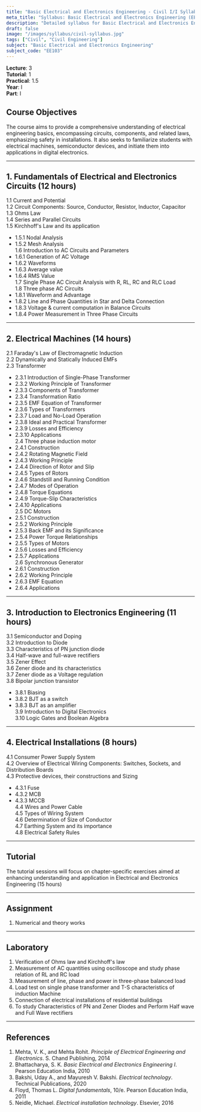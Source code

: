 ```yaml
---
title: "Basic Electrical and Electronics Engineering - Civil I/I Syllabus"
meta_title: "Syllabus: Basic Electrical and Electronics Engineering (EE103) - Civil Year 1 Part 1 | IOE Notes"
description: "Detailed syllabus for Basic Electrical and Electronics Engineering (EE103), a first year, first part subject in the IOE Civil Engineering program."
draft: false
image: "/images/syllabus/civil-syllabus.jpg"
tags: ["Civil", "Civil Engineering"]
subject: "Basic Electrical and Electronics Engineering"
subject_code: "EE103"
---
```


**Lecture**: 3  
**Tutorial**: 1  
**Practical**: 1.5  
**Year**: I  
**Part**: I  

## Course Objectives

The course aims to provide a comprehensive understanding of electrical engineering basics, encompassing circuits, components, and related laws, emphasizing safety in installations. It also seeks to familiarize students with electrical machines, semiconductor devices, and initiate them into applications in digital electronics.

---

## 1. Fundamentals of Electrical and Electronics Circuits (12 hours)

1.1 Current and Potential  
1.2 Circuit Components: Source, Conductor, Resistor, Inductor, Capacitor  
1.3 Ohms Law  
1.4 Series and Parallel Circuits  
1.5 Kirchhoff's Law and its application  
  - 1.5.1 Nodal Analysis  
  - 1.5.2 Mesh Analysis  
1.6 Introduction to AC Circuits and Parameters  
  - 1.6.1 Generation of AC Voltage  
  - 1.6.2 Waveforms  
  - 1.6.3 Average value  
  - 1.6.4 RMS Value  
1.7 Single Phase AC Circuit Analysis with R, RL, RC and RLC Load  
1.8 Three phase AC Circuits  
  - 1.8.1 Waveform and Advantage  
  - 1.8.2 Line and Phase Quantities in Star and Delta Connection  
  - 1.8.3 Voltage & current computation in Balance Circuits  
  - 1.8.4 Power Measurement in Three Phase Circuits  

---

## 2. Electrical Machines (14 hours)

2.1 Faraday's Law of Electromagnetic Induction  
2.2 Dynamically and Statically Induced EMFs  
2.3 Transformer  
  - 2.3.1 Introduction of Single-Phase Transformer  
  - 2.3.2 Working Principle of Transformer  
  - 2.3.3 Components of Transformer  
  - 2.3.4 Transformation Ratio  
  - 2.3.5 EMF Equation of Transformer  
  - 2.3.6 Types of Transformers  
  - 2.3.7 Load and No-Load Operation  
  - 2.3.8 Ideal and Practical Transformer  
  - 2.3.9 Losses and Efficiency  
  - 2.3.10 Applications  
2.4 Three phase induction motor  
  - 2.4.1 Construction  
  - 2.4.2 Rotating Magnetic Field  
  - 2.4.3 Working Principle  
  - 2.4.4 Direction of Rotor and Slip  
  - 2.4.5 Types of Rotors  
  - 2.4.6 Standstill and Running Condition  
  - 2.4.7 Modes of Operation  
  - 2.4.8 Torque Equations  
  - 2.4.9 Torque-Slip Characteristics  
  - 2.4.10 Applications  
2.5 DC Motors  
  - 2.5.1 Construction  
  - 2.5.2 Working Principle  
  - 2.5.3 Back EMF and its Significance  
  - 2.5.4 Power Torque Relationships  
  - 2.5.5 Types of Motors  
  - 2.5.6 Losses and Efficiency  
  - 2.5.7 Applications  
2.6 Synchronous Generator  
  - 2.6.1 Construction  
  - 2.6.2 Working Principle  
  - 2.6.3 EMF Equation  
  - 2.6.4 Applications  

---

## 3. Introduction to Electronics Engineering (11 hours)

3.1 Semiconductor and Doping  
3.2 Introduction to Diode  
3.3 Characteristics of PN junction diode  
3.4 Half-wave and full-wave rectifiers  
3.5 Zener Effect  
3.6 Zener diode and its characteristics  
3.7 Zener diode as a Voltage regulation  
3.8 Bipolar junction transistor  
  - 3.8.1 Biasing  
  - 3.8.2 BJT as a switch  
  - 3.8.3 BJT as an amplifier  
3.9 Introduction to Digital Electronics  
3.10 Logic Gates and Boolean Algebra  

---

## 4. Electrical Installations (8 hours)

4.1 Consumer Power Supply System  
4.2 Overview of Electrical Wiring Components: Switches, Sockets, and Distribution Boards  
4.3 Protective devices, their constructions and Sizing  
  - 4.3.1 Fuse  
  - 4.3.2 MCB  
  - 4.3.3 MCCB  
4.4 Wires and Power Cable  
4.5 Types of Wiring System  
4.6 Determination of Size of Conductor  
4.7 Earthing System and its importance  
4.8 Electrical Safety Rules  

---

## Tutorial

The tutorial sessions will focus on chapter-specific exercises aimed at enhancing understanding and application in Electrical and Electronics Engineering (15 hours)

---

## Assignment

1. Numerical and theory works

---

## Laboratory

1. Verification of Ohms law and Kirchhoff's law  
2. Measurement of AC quantities using oscilloscope and study phase relation of RL and RC load  
3. Measurement of line, phase and power in three-phase balanced load  
4. Load test on single phase transformer and T-S characteristics of induction Machine  
5. Connection of electrical installations of residential buildings  
6. To study Characteristics of PN and Zener Diodes and Perform Half wave and Full Wave rectifiers  

---

## References

1. Mehta, V. K., and Mehta Rohit. *Principle of Electrical Engineering and Electronics*. S. Chand Publishing, 2014  
2. Bhattacharya, S. K. *Basic Electrical and Electronics Engineering I*. Pearson Education India, 2010  
3. Bakshi, Uday A., and Mayuresh V. Bakshi. *Electrical technology*. Technical Publications, 2020  
4. Floyd, Thomas L. *Digital fundamentals*, 10/e. Pearson Education India, 2011  
5. Neidle, Michael. *Electrical installation technology*. Elsevier, 2016  